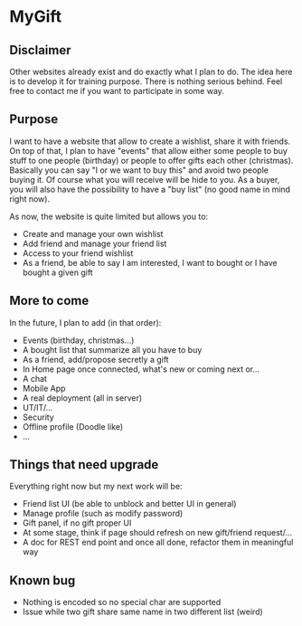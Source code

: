 # MyGift

## Disclaimer
Other websites already exist and do exactly what I plan to do. The idea here 
is to develop it for training purpose. There is nothing serious behind. Feel 
free to contact me if you want to participate in some way.

## Purpose
I want to have a website that allow to create a wishlist, share it with friends.
On top of that, I plan to have "events" that allow either some people to buy stuff
to one people (birthday) or people to offer gifts each other (christmas). Basically 
you can say "I or we want to buy this" and avoid two people buying it. Of course 
what you will receive will be hide to you. As a buyer, you will also have the possibility
to have a "buy list" (no good name in mind right now).

As now, the website is quite limited but allows you to:
- Create and manage your own wishlist
- Add friend and manage your friend list
- Access to your friend wishlist
- As a friend, be able to say I am interested, I want to bought or I have bought a given gift

## More to come
In the future, I plan to add (in that order):
- Events (birthday, christmas...)
- A bought list that summarize all you have to buy
- As a friend, add/propose secretly a gift
- In Home page once connected, what's new or coming next or...
- A chat
- Mobile App
- A real deployment (all in server)
- UT/IT/...
- Security
- Offline profile (Doodle like)
- ...

## Things that need upgrade
Everything right now but my next work will be:
- Friend list UI (be able to unblock and better UI in general)
- Manage profile (such as modify password)
- Gift panel, if no gift proper UI
- At some stage, think if page should refresh on new gift/friend request/...
- A doc for REST end point and once all done, refactor them in meaningful way

## Known bug
- Nothing is encoded so no special char are supported
- Issue while two gift share same name in two different list (weird)

